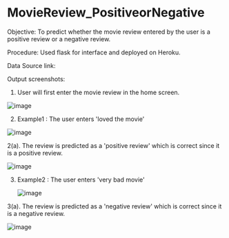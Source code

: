 # MovieReview_PositiveorNegative

Objective:
To predict whether the movie review entered by the user is a positive review or a negative review.

Procedure:
Used flask for interface and deployed on Heroku.

Data Source link:


Output screenshots:

1. User will first enter the movie review in the home screen.

![image](https://user-images.githubusercontent.com/77621425/139534221-fb5eef6d-9787-454c-879f-faeea9ba7bce.png)

2. Example1 : The user enters 'loved the movie' 

![image](https://user-images.githubusercontent.com/77621425/139534256-98a5ecf4-d3e4-4676-ba33-8b2b6e7e79fd.png)

  2(a).  The review is predicted as a 'positive review' which is correct since it is a positive review.

  ![image](https://user-images.githubusercontent.com/77621425/139534284-63ba267a-ff14-4397-8bb5-56267dafc903.png)

3. Example2 : The user enters 'very bad movie'

   ![image](https://user-images.githubusercontent.com/77621425/139534326-3c508565-ba83-4acf-b9c5-48d40f92970c.png)

  3(a). The review is predicted as a 'negative review' which is correct since it is a negative review.
  
  ![image](https://user-images.githubusercontent.com/77621425/139534354-7743720f-0d5a-4184-8679-6a21dc07d183.png)




